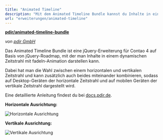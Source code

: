 ```yaml
---
title: "Animated Timeline"
description: "Mit dem Animated Timeline Bundle kannst du Inhalte in einem horizontalen oder vertikalen Zeitstrahl darstellen."
url: "erweiterungen/animated-timeline"
---
```


**[pdir/animated-timeline-bundle](https://packagist.org/packages/pdir/animated-timeline-bundle)**

_von [pdir GmbH](https://www.pdir.de)_

Das Animated Timeline Bundle ist eine jQuery-Erweiterung für Contao 4 auf Basis von jQuery-Roadmap, mit der man Inhalte 
in einem dynamischen Zeitstrahl mit fadeIn-Animation darstellen kann.

Dabei hat man die Wahl zwischen einem horizontalen und vertikalen Zeitstrahl und kann zusätzlich auch beides 
miteinander kombinieren, sodass auf Desktop-Geräten der horizontale Zeitstrahl und auf mobilen Geräten der vertikale 
Zeitstrahl dargestellt wird.

Eine detaillierte Anleitung findest du bei [docs.pdir.de](https://docs.pdir.de/#/animated-timeline/index).

**Horizontale Ausrichtung:**

![Horizontale Ausrichtung](/de/extensions/images/de/animated-timeline_horizontal.png)

**Vertikale Ausrichtung:**

![Vertikale Ausrichtung](/de/extensions/images/de/animated-timeline_vertical.png)
